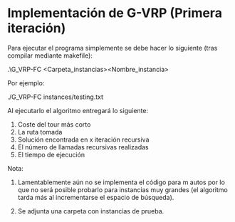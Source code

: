 # Implementación de G-VRP (Primera iteración)

Para ejecutar el programa simplemente se debe hacer lo siguiente (tras compilar mediante makefile):

.\G_VRP-FC <Carpeta_instancias>\<Nombre_instancia>

Por ejemplo:

./G_VRP-FC instances/testing.txt

Al ejecutarlo el algoritmo entregará lo siguiente:
1. Coste del tour más corto
2. La ruta tomada
3. Solución encontrada en x iteración recursiva
4. El número de llamadas recursivas realizadas
5. El tiempo de ejecución

Nota:

1. Lamentablemente aún no se implementa el código para m autos por lo que no será posible probarlo
para instancias muy grandes (el algoritmo tarda más al incrementarse el espacio de búsqueda).

2. Se adjunta una carpeta con instancias de prueba.
